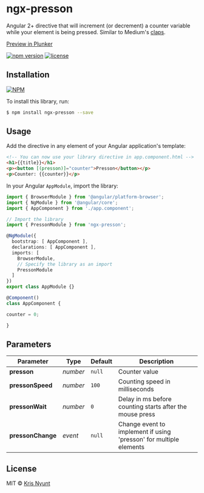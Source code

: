 # ngx-presson

Angular 2+ directive that will increment (or decrement) a counter variable while your element is being pressed. Similar to Medium's [claps](https://blog.medium.com/show-authors-more-%EF%B8%8F-with-s-c1652279ba01).

[Preview in Plunker](https://plnkr.co/R5W1BnfoeBOlEifUwGU7)

[![npm version](https://badge.fury.io/js/ngx-presson.svg)](https://badge.fury.io/js/ngx-presson)
[![license](https://img.shields.io/npm/l/ngx-presson.svg)](https://www.npmjs.com/package/ngx-presson)


## Installation

[![NPM](https://nodei.co/npm/ngx-presson.png?downloads=true&stars=true)](https://nodei.co/npm/ngx-presson/)

To install this library, run:

```bash
$ npm install ngx-presson --save
```

## Usage

Add the directive in any element of your Angular application's template:

```html
<!-- You can now use your library directive in app.component.html -->
<h1>{{title}}</h1>
<p><button [(presson)]="counter">Presson</button></p>
<p>Counter: {{counter}}</p>
```

In your Angular `AppModule`, import the library:

```typescript
import { BrowserModule } from '@angular/platform-browser';
import { NgModule } from '@angular/core';
import { AppComponent } from './app.component';

// Import the library
import { PressonModule } from 'ngx-presson';

@NgModule({
  bootstrap: [ AppComponent ],
  declarations: [ AppComponent ],
  imports: [
    BrowserModule,
    // Specify the library as an import
    PressonModule
  ]
})
export class AppModule {}

@Component()
class AppComponent {

counter = 0;

}
```

## Parameters

Parameter | Type | Default | Description 
--- | --- | --- | ---
**presson** | *number* | `null` | Counter value
**pressonSpeed** | *number* | `100` | Counting speed in milliseconds
**pressonWait** | *number* | `0` | Delay in ms before counting starts after the mouse press
**pressonChange** | *event* | `null` | Change event to implement if using 'presson' for multiple elements


## License

MIT © [Kris Nyunt](mailto:kris.nyunt@gmail.com)